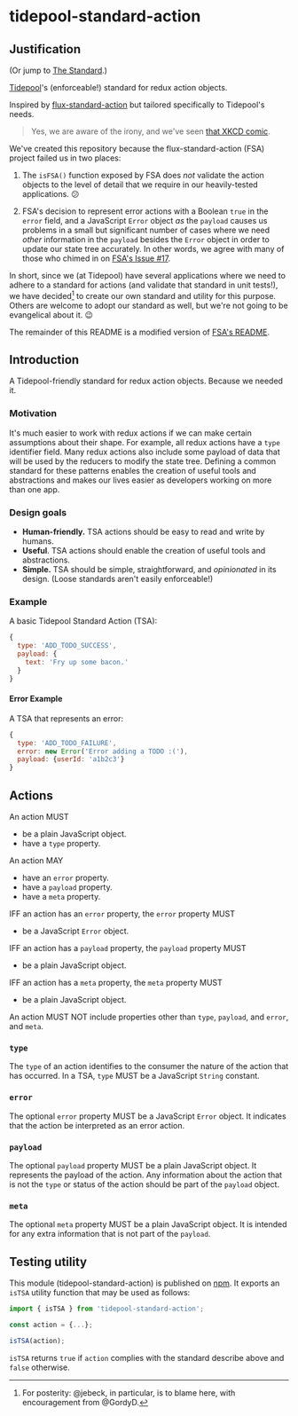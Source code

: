 # tidepool-standard-action

## Justification

(Or jump to [The Standard](#introduction).)

[Tidepool](https://github.com/tidepool-org/ 'Tidepool on GitHub')'s (enforceable!) standard for redux action objects.

Inspired by [flux-standard-action](https://github.com/acdlite/flux-standard-action 'GitHub: flux-standard-action') but tailored specifically to Tidepool's needs.

> Yes, we are aware of the irony, and we've seen [that XKCD comic](https://xkcd.com/927/ 'xkcd: Standards').

We've created this repository because the flux-standard-action (FSA) project failed us in two places:

1. The `isFSA()` function exposed by FSA does *not* validate the action objects to the level of detail that we require in our heavily-tested applications. 😕

1. FSA's decision to represent error actions with a Boolean `true` in the `error` field, and a JavaScript `Error` object *as* the `payload` causes us problems in a small but significant number of cases where we need *other* information in the `payload` besides the `Error` object in order to update our state tree accurately. In other words, we agree with many of those who chimed in on [FSA's Issue #17](https://github.com/acdlite/flux-standard-action/issues/17 'GitHub: flux-standard-action Issue #17').

In short, since we (at Tidepool) have several applications where we need to adhere to a standard for actions (and validate that standard in unit tests!), we have decided[^a] to create our own standard and utility for this purpose. Others are welcome to adopt our standard as well, but we're not going to be evangelical about it. 😉

[^a]: For posterity: @jebeck, in particular, is to blame here, with encouragement from @GordyD.

The remainder of this README is a modified version of [FSA's README](https://github.com/acdlite/flux-standard-action/blob/master/README.md 'GitHub: flux-standard-action README').

## Introduction

A Tidepool-friendly standard for redux action objects. Because we needed it.

### Motivation

It's much easier to work with redux actions if we can make certain assumptions about their shape. For example, all redux actions have a `type` identifier field. Many redux actions also include some payload of data that will be used by the reducers to modify the state tree. Defining a common standard for these patterns enables the creation of useful tools and abstractions and makes our lives easier as developers working on more than one app.

### Design goals

- **Human-friendly.** TSA actions should be easy to read and write by humans.
- **Useful**. TSA actions should enable the creation of useful tools and abstractions.
- **Simple.** TSA should be simple, straightforward, and *opinionated* in its design. (Loose standards aren't easily enforceable!)

### Example

A basic Tidepool Standard Action (TSA):

```js
{
  type: 'ADD_TODO_SUCCESS',
  payload: {
    text: 'Fry up some bacon.'  
  }
}
```

#### Error Example

A TSA that represents an error:

```js
{
  type: 'ADD_TODO_FAILURE',
  error: new Error('Error adding a TODO :('),
  payload: {userId: 'a1b2c3'}
}
```

## Actions

An action MUST

- be a plain JavaScript object.
- have a `type` property.

An action MAY

- have an `error` property.
- have a `payload` property.
- have a `meta` property.

IFF an action has an `error` property, the `error` property MUST

- be a JavaScript `Error` object.

IFF an action has a `payload` property, the `payload` property MUST

- be a plain JavaScript object.

IFF an action has a `meta` property, the `meta` property MUST

- be a plain JavaScript object.

An action MUST NOT include properties other than `type`, `payload`, and `error`, and `meta`.

### `type`

The `type` of an action identifies to the consumer the nature of the action that has occurred. In a TSA, `type` MUST be a JavaScript `String` constant.

### `error`

The optional `error` property MUST be a JavaScript `Error` object. It indicates that the action be interpreted as an error action.

### `payload`

The optional `payload` property MUST be a plain JavaScript object. It represents the payload of the action. Any information about the action that is not the `type` or status of the action should be part of the `payload` object.

### `meta`

The optional `meta` property MUST be a plain JavaScript object. It is intended for any extra information that is not part of the `payload`.

## Testing utility

This module (tidepool-standard-action) is published on [npm](https://www.npmjs.com/ 'npm'). It exports an `isTSA` utility function that may be used as follows:

```js
import { isTSA } from 'tidepool-standard-action';

const action = {...};

isTSA(action);
```

`isTSA` returns `true` if `action` complies with the standard describe above and `false` otherwise.
